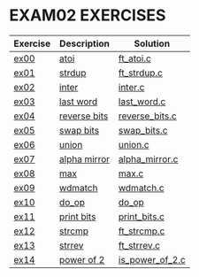 # EXAM02 EXERCISES

|Exercise        |Description                    |Solution                     
|----------------|-------------------------------|--
|[ex00](https://github.com/achrafelkhnissi/CS/tree/master/1337/EXAMES/exam02/ex00) | [atoi](https://github.com/achrafelkhnissi/CS/tree/master/1337/EXAMES/exam02/ex00/README.md)| [ft_atoi.c](https://github.com/achrafelkhnissi/CS/tree/master/1337/EXAMES/exam02/ex00/ft_atoi.c)
|[ex01](https://github.com/achrafelkhnissi/CS/tree/master/1337/EXAMES/exam02/ex01)|[strdup](https://github.com/achrafelkhnissi/CS/tree/master/1337/EXAMES/exam02/ex01/README.md)|[ft_strdup.c](https://github.com/achrafelkhnissi/CS/tree/master/1337/EXAMES/exam02/ex01/ft_strdup.c)
|[ex02](https://github.com/achrafelkhnissi/CS/tree/master/1337/EXAMES/exam02/ex02)|[inter](https://github.com/achrafelkhnissi/CS/tree/master/1337/EXAMES/exam02/ex02/README.md)|[inter.c](https://github.com/achrafelkhnissi/CS/tree/master/1337/EXAMES/exam02/ex02/inter.c)
|[ex03](https://github.com/achrafelkhnissi/CS/tree/master/1337/EXAMES/exam02/ex03)|[last word](https://github.com/achrafelkhnissi/CS/tree/master/1337/EXAMES/exam02/ex03/README.md)|[last_word.c](https://github.com/achrafelkhnissi/CS/tree/master/1337/EXAMES/exam02/ex03/last_word.c)
|[ex04](https://github.com/achrafelkhnissi/CS/tree/master/1337/EXAMES/exam02/ex04)|[reverse bits](https://github.com/achrafelkhnissi/CS/tree/master/1337/EXAMES/exam02/ex04/README.md)|[reverse_bits.c](https://github.com/achrafelkhnissi/CS/tree/master/1337/EXAMES/exam02/ex04/reverse_bits.c)
|[ex05](https://github.com/achrafelkhnissi/CS/tree/master/1337/EXAMES/exam02/ex05)|[swap bits](https://github.com/achrafelkhnissi/CS/tree/master/1337/EXAMES/exam02/ex05/README.md)|[swap_bits.c](https://github.com/achrafelkhnissi/CS/tree/master/1337/EXAMES/exam02/ex05/swap_bits.c)
|[ex06](https://github.com/achrafelkhnissi/CS/tree/master/1337/EXAMES/exam02/ex06)|[union](https://github.com/achrafelkhnissi/CS/tree/master/1337/EXAMES/exam02/ex06/README.md)|[union.c](https://github.com/achrafelkhnissi/CS/tree/master/1337/EXAMES/exam02/ex06/union.c)
|[ex07](https://github.com/achrafelkhnissi/CS/tree/master/1337/EXAMES/exam02/ex07)|[alpha mirror](https://github.com/achrafelkhnissi/CS/tree/master/1337/EXAMES/exam02/ex07/README.md)|[alpha_mirror.c](https://github.com/achrafelkhnissi/CS/tree/master/1337/EXAMES/exam02/ex07/alpha_mirror.c)
|[ex08](https://github.com/achrafelkhnissi/CS/tree/master/1337/EXAMES/exam02/ex08)|[max](https://github.com/achrafelkhnissi/CS/tree/master/1337/EXAMES/exam02/ex08/README.md)|[max.c](https://github.com/achrafelkhnissi/CS/tree/master/1337/EXAMES/exam02/ex08/max.c)
|[ex09](https://github.com/achrafelkhnissi/CS/tree/master/1337/EXAMES/exam02/ex09)|[wdmatch](https://github.com/achrafelkhnissi/CS/tree/master/1337/EXAMES/exam02/ex09/README.md)|[wdmatch.c](https://github.com/achrafelkhnissi/CS/tree/master/1337/EXAMES/exam02/ex09/wdmatch.c)
|[ex10](https://github.com/achrafelkhnissi/CS/tree/master/1337/EXAMES/exam02/ex10)|[do_op](https://github.com/achrafelkhnissi/CS/tree/master/1337/EXAMES/exam02/ex10/README.md)|[do_op](https://github.com/achrafelkhnissi/CS/tree/master/1337/EXAMES/exam02/ex10/main.c)
|[ex11](https://github.com/achrafelkhnissi/CS/tree/master/1337/EXAMES/exam02/ex11)|[print bits](https://github.com/achrafelkhnissi/CS/tree/master/1337/EXAMES/exam02/ex11/README.md)|[print_bits.c](https://github.com/achrafelkhnissi/CS/tree/master/1337/EXAMES/exam02/ex11/print_bits.c)
|[ex12](https://github.com/achrafelkhnissi/CS/tree/master/1337/EXAMES/exam02/ex12)|[strcmp](https://github.com/achrafelkhnissi/CS/tree/master/1337/EXAMES/exam02/ex12/README.md)|[ft_strcmp.c](https://github.com/achrafelkhnissi/CS/tree/master/1337/EXAMES/exam02/ex12/ft_strcmp.c)
|[ex13](https://github.com/achrafelkhnissi/CS/tree/master/1337/EXAMES/exam02/ex13)|[strrev](https://github.com/achrafelkhnissi/CS/tree/master/1337/EXAMES/exam02/ex13/README.md)|[ft_strrev.c](https://github.com/achrafelkhnissi/CS/tree/master/1337/EXAMES/exam02/ex13/ft_strrev.c)
|[ex14](https://github.com/achrafelkhnissi/CS/tree/master/1337/EXAMES/exam02/ex14)|[power of 2](https://github.com/achrafelkhnissi/CS/tree/master/1337/EXAMES/exam02/ex14/README.md)|[is_power_of_2.c](https://github.com/achrafelkhnissi/CS/tree/master/1337/EXAMES/exam02/ex14/is_power_of_2.c)

